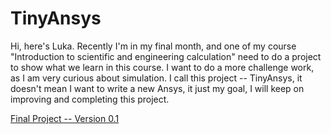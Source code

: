 # TinyAnsys

Hi, here's Luka.
Recently I'm in my final month, and one of my course "Introduction to scientific and engineering calculation" need to do a project to show what we learn in this course.
I want to do a more challenge work, as I am very curious about simulation.
I call this project -- TinyAnsys, it doesn't mean I want to write a new Ansys, it just my goal, I will keep on improving and completing this project.

[Final Project -- Version 0.1]()